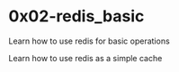# 0x02-redis_basic

Learn how to use redis for basic operations

Learn how to use redis as a simple cache
